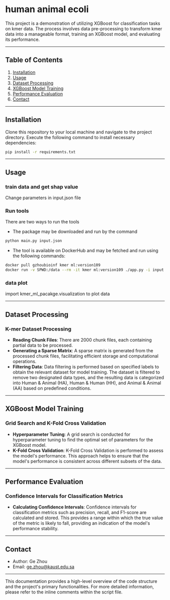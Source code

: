 
# human animal ecoli



This project is a demonstration of utilizing XGBoost for classification tasks on kmer data. The process involves data pre-processing to transform kmer data into a manageable format, training an XGBoost model, and evaluating its performance.

---

## Table of Contents

1. [Installation](#installation)
2. [Usage](#usage)
3. [Dataset Processing](#dataset-processing)
4. [XGBoost Model Training](#xgboost-model-training)
5. [Performance Evaluation](#performance-evaluation)
6. [Contact](#contact)

---

## Installation

Clone this repository to your local machine and navigate to the project directory. Execute the following command to install necessary dependencies:

```bash
pip install -r requirements.txt
```

---

## Usage
### train data and get shap value
Change parameters in input.json file
### Run tools

There are two ways to run the tools

- The package may be downloaded and run by the command
```bash
python main.py input.json
```
- The tool is available on DockerHub and may be fetched and run using the following commands:
```bash
docker pull gzhoubioinf kmer ml:version109
docker run -v SPWD:/data --rm -it kmer ml:version109 ./app.py -i input fasta file -0 /data/output report
```

### data plot 
import kmer_ml_pacakge.visualization to plot data

---

## Dataset Processing

### K-mer Dataset Processing

- **Reading Chunk Files**: There are 2000 chunk files, each containing partial data to be processed. 
- **Generating a Sparse Matrix**: A sparse matrix is generated from the processed chunk files, facilitating efficient storage and computational operations.
- **Filtering Data**: Data filtering is performed based on specified labels to obtain the relevant dataset for model training. The dataset is filtered to remove two designated data types, and the resulting data is categorized into Human & Animal (HA), Human & Human (HH), and Animal & Animal (AA) based on predefined conditions.

---

## XGBoost Model Training

### Grid Search and K-Fold Cross Validation

- **Hyperparameter Tuning**: A grid search is conducted for hyperparameter tuning to find the optimal set of parameters for the XGBoost model.
- **K-Fold Cross Validation**: K-Fold Cross Validation is performed to assess the model's performance. This approach helps to ensure that the model's performance is consistent across different subsets of the data.

---

## Performance Evaluation

### Confidence Intervals for Classification Metrics

- **Calculating Confidence Intervals**: Confidence intervals for classification metrics such as precision, recall, and F1-score are calculated and stored. This provides a range within which the true value of the metric is likely to fall, providing an indication of the model's performance stability.

---

## Contact

- Author: Ge Zhou
- Email: ge.zhou@kaust.edu.sa

---

This documentation provides a high-level overview of the code structure and the project's primary functionalities. For more detailed information, please refer to the inline comments within the script file.


